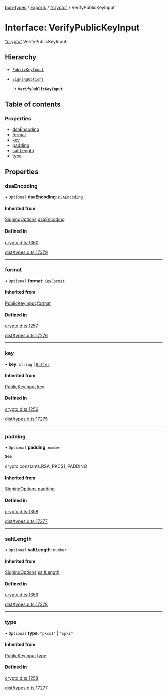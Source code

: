 [bun-types](https://github.com/oven-sh/bun-types/blob/master/api-docs/README.md) / [Exports](https://github.com/oven-sh/bun-types/blob/master/api-docs/modules.md) / ["crypto"](https://github.com/oven-sh/bun-types/blob/master/api-docs/modules/crypto_.md) / VerifyPublicKeyInput

# Interface: VerifyPublicKeyInput

["crypto"](https://github.com/oven-sh/bun-types/blob/master/api-docs/modules/crypto_.md).VerifyPublicKeyInput

## Hierarchy

- [`PublicKeyInput`](https://github.com/oven-sh/bun-types/blob/master/api-docs/interfaces/crypto_.PublicKeyInput.md)

- [`SigningOptions`](https://github.com/oven-sh/bun-types/blob/master/api-docs/interfaces/crypto_.SigningOptions.md)

  ↳ **`VerifyPublicKeyInput`**

## Table of contents

### Properties

- [dsaEncoding](https://github.com/oven-sh/bun-types/blob/master/api-docs/interfaces/crypto_.VerifyPublicKeyInput.md#dsaencoding)
- [format](https://github.com/oven-sh/bun-types/blob/master/api-docs/interfaces/crypto_.VerifyPublicKeyInput.md#format)
- [key](https://github.com/oven-sh/bun-types/blob/master/api-docs/interfaces/crypto_.VerifyPublicKeyInput.md#key)
- [padding](https://github.com/oven-sh/bun-types/blob/master/api-docs/interfaces/crypto_.VerifyPublicKeyInput.md#padding)
- [saltLength](https://github.com/oven-sh/bun-types/blob/master/api-docs/interfaces/crypto_.VerifyPublicKeyInput.md#saltlength)
- [type](https://github.com/oven-sh/bun-types/blob/master/api-docs/interfaces/crypto_.VerifyPublicKeyInput.md#type)

## Properties

### dsaEncoding

• `Optional` **dsaEncoding**: [`DSAEncoding`](https://github.com/oven-sh/bun-types/blob/master/api-docs/modules/crypto_.md#dsaencoding)

#### Inherited from

[SigningOptions](https://github.com/oven-sh/bun-types/blob/master/api-docs/interfaces/crypto_.SigningOptions.md).[dsaEncoding](https://github.com/oven-sh/bun-types/blob/master/api-docs/interfaces/crypto_.SigningOptions.md#dsaencoding)

#### Defined in

[crypto.d.ts:1360](https://github.com/valgaze/bun-types/blob/6f8dbf8/crypto.d.ts#L1360)

[dist/types.d.ts:17379](https://github.com/valgaze/bun-types/blob/6f8dbf8/dist/types.d.ts#L17379)

___

### format

• `Optional` **format**: [`KeyFormat`](https://github.com/oven-sh/bun-types/blob/master/api-docs/modules/crypto_.md#keyformat)

#### Inherited from

[PublicKeyInput](https://github.com/oven-sh/bun-types/blob/master/api-docs/interfaces/crypto_.PublicKeyInput.md).[format](https://github.com/oven-sh/bun-types/blob/master/api-docs/interfaces/crypto_.PublicKeyInput.md#format)

#### Defined in

[crypto.d.ts:1257](https://github.com/valgaze/bun-types/blob/6f8dbf8/crypto.d.ts#L1257)

[dist/types.d.ts:17276](https://github.com/valgaze/bun-types/blob/6f8dbf8/dist/types.d.ts#L17276)

___

### key

• **key**: `string` \| [`Buffer`](https://github.com/oven-sh/bun-types/blob/master/api-docs/modules/buffer_.md#buffer)

#### Inherited from

[PublicKeyInput](https://github.com/oven-sh/bun-types/blob/master/api-docs/interfaces/crypto_.PublicKeyInput.md).[key](https://github.com/oven-sh/bun-types/blob/master/api-docs/interfaces/crypto_.PublicKeyInput.md#key)

#### Defined in

[crypto.d.ts:1256](https://github.com/valgaze/bun-types/blob/6f8dbf8/crypto.d.ts#L1256)

[dist/types.d.ts:17275](https://github.com/valgaze/bun-types/blob/6f8dbf8/dist/types.d.ts#L17275)

___

### padding

• `Optional` **padding**: `number`

**`See`**

crypto.constants.RSA_PKCS1_PADDING

#### Inherited from

[SigningOptions](https://github.com/oven-sh/bun-types/blob/master/api-docs/interfaces/crypto_.SigningOptions.md).[padding](https://github.com/oven-sh/bun-types/blob/master/api-docs/interfaces/crypto_.SigningOptions.md#padding)

#### Defined in

[crypto.d.ts:1358](https://github.com/valgaze/bun-types/blob/6f8dbf8/crypto.d.ts#L1358)

[dist/types.d.ts:17377](https://github.com/valgaze/bun-types/blob/6f8dbf8/dist/types.d.ts#L17377)

___

### saltLength

• `Optional` **saltLength**: `number`

#### Inherited from

[SigningOptions](https://github.com/oven-sh/bun-types/blob/master/api-docs/interfaces/crypto_.SigningOptions.md).[saltLength](https://github.com/oven-sh/bun-types/blob/master/api-docs/interfaces/crypto_.SigningOptions.md#saltlength)

#### Defined in

[crypto.d.ts:1359](https://github.com/valgaze/bun-types/blob/6f8dbf8/crypto.d.ts#L1359)

[dist/types.d.ts:17378](https://github.com/valgaze/bun-types/blob/6f8dbf8/dist/types.d.ts#L17378)

___

### type

• `Optional` **type**: ``"pkcs1"`` \| ``"spki"``

#### Inherited from

[PublicKeyInput](https://github.com/oven-sh/bun-types/blob/master/api-docs/interfaces/crypto_.PublicKeyInput.md).[type](https://github.com/oven-sh/bun-types/blob/master/api-docs/interfaces/crypto_.PublicKeyInput.md#type)

#### Defined in

[crypto.d.ts:1258](https://github.com/valgaze/bun-types/blob/6f8dbf8/crypto.d.ts#L1258)

[dist/types.d.ts:17277](https://github.com/valgaze/bun-types/blob/6f8dbf8/dist/types.d.ts#L17277)
